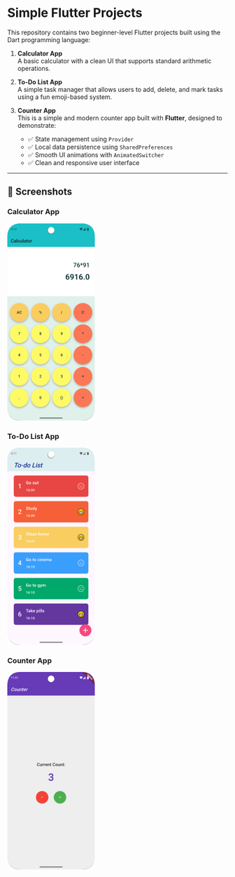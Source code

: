 # Simple Flutter Projects

This repository contains two beginner-level Flutter projects built using the Dart programming language:

1. **Calculator App**  
   A basic calculator with a clean UI that supports standard arithmetic operations.

2. **To-Do List App**  
   A simple task manager that allows users to add, delete, and mark tasks using a fun emoji-based system.

3. **Counter App**  
   This is a simple and modern counter app built with **Flutter**, designed to demonstrate:
   - ✅ State management using `Provider`
   - ✅ Local data persistence using `SharedPreferences`
   - ✅ Smooth UI animations with `AnimatedSwitcher`
   - ✅ Clean and responsive user interface
---

## 📱 Screenshots

### Calculator App
<img src="screenshot/calculator.png" alt="Calculator Screenshot" width="200"/>

### To-Do List App
<img src="screenshot/todo_list.png" alt="To-Do List Screenshot" width="200"/>

### Counter App
<img src="screenshot/counter.png" alt="Counter Screenshot" width="200"/>


